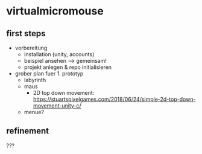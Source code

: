 # virtualmicromouse

## first steps
- vorbereitung
  - installation (unity, accounts)
  - beispiel ansehen --> gemeinsam!
  - projekt anlegen & repo initialisieren
- grober plan fuer 1. prototyp
  - labyrinth
  - maus
    - 2D top down movement: https://stuartspixelgames.com/2018/06/24/simple-2d-top-down-movement-unity-c/
  - menue?

## refinement
???

